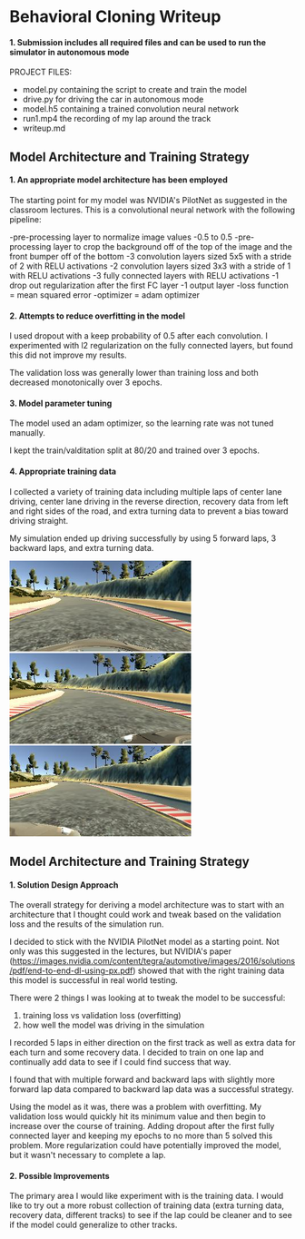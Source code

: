 # **Behavioral Cloning Writeup** 


#### 1. Submission includes all required files and can be used to run the simulator in autonomous mode

PROJECT FILES:
* model.py containing the script to create and train the model
* drive.py for driving the car in autonomous mode
* model.h5 containing a trained convolution neural network 
* run1.mp4 the recording of my lap around the track 
* writeup.md



## Model Architecture and Training Strategy

#### 1. An appropriate model architecture has been employed

The starting point for my model was NVIDIA's PilotNet as suggested in the classroom lectures. This is a convolutional neural network with the following pipeline:

-pre-processing layer to normalize image values -0.5 to 0.5
-pre-processing layer to crop the background off of the top of the image and the front bumper off of the bottom
-3 convolution layers sized 5x5 with a stride of 2 with RELU activations
-2 convolution layers sized 3x3 with a stride of 1 with RELU activations
-3 fully connected layers with RELU activations
-1 drop out regularization after the first FC layer
-1 output layer
-loss function = mean squared error
-optimizer = adam optimizer

#### 2. Attempts to reduce overfitting in the model

I used dropout with a keep probability of 0.5 after each convolution. I experimented with l2 regularization on the fully connected layers, but found this did not improve my results.

The validation loss was generally lower than training loss and both decreased monotonically over 3 epochs.

#### 3. Model parameter tuning

The model used an adam optimizer, so the learning rate was not tuned manually.

I kept the train/valditation split at 80/20 and trained over 3 epochs.

#### 4. Appropriate training data

I collected a variety of training data including multiple laps of center lane driving, center lane driving in the reverse direction, recovery data from left and right sides of the road, and extra turning data to prevent a bias toward driving straight.

My simulation ended up driving successfully by using 5 forward laps, 3 backward laps, and extra turning data.

![Alt text](data_images\center_2018_07_23_21_16_44_095.jpg?raw=True)
![Alt text](data_images\left_2018_07_23_21_16_44_095.jpg?raw=True)
![Alt text](data_images\right_2018_07_23_21_16_44_095.jpg?raw=True)


## Model Architecture and Training Strategy

#### 1. Solution Design Approach

The overall strategy for deriving a model architecture was to start with an architecture that I thought could work and tweak based on the validation loss and the results of the simulation run.

I decided to stick with the NVIDIA PilotNet model as a starting point. Not only was this suggested in the lectures, but NVIDIA's paper (https://images.nvidia.com/content/tegra/automotive/images/2016/solutions/pdf/end-to-end-dl-using-px.pdf) showed that with the right training data this model is successful in real world testing.

There were 2 things I was looking at to tweak the model to be successful:
1. training loss vs validation loss (overfitting)
2. how well the model was driving in the simulation

I recorded 5 laps in either direction on the first track as well as extra data for each turn and some recovery data. I decided to train on one lap and continually add data to see if I could find success that way.

I found that with multiple forward and backward laps with slightly more forward lap data compared to backward lap data was a successful strategy.

Using the model as it was, there was a problem with overfitting. My validation loss would quickly hit its minimum value and then begin to increase over the course of training. Adding dropout after the first fully connected layer and keeping my epochs to no more than 5 solved this problem. More regularization could have potentially improved the model, but it wasn't necessary to complete a lap.


#### 2. Possible Improvements

The primary area I would like experiment with is the training data. I would like to try out a more robust collection of training data (extra turning data, recovery data, different tracks) to see if the lap could be cleaner and to see if the model could generalize to other tracks.
